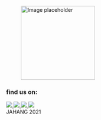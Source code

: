 
  <footer class="site-footer">
      <div class="container">
        <div class="row">
          <div class="col-lg-4">
            <div class="mb-5">
               <figure>
                  <img  src="{{site.baseurl}}/assets/images/logo-footer.png" alt="Image placeholder" class="img-fluid rounded mx-auto" style="width: 200px">
                </figure>
            </div>
            <div class="col-lg-12 mb-7 mb-lg-0">
          </div>
          </div>
          <div class="col-lg-8 mb-5 mb-lg-0">
              <div class="row">
                <div class="col-md-12">
                     <h3 class="footer-heading mb-4 text-center">find us on: </h3>
                   <a href="{{site.spotify}}">
                    <img src="{{site.baseurl}}/assets/images/badges/badge-spotify.png" class="img-responsive brand-badge">
                  </a>
                 <a href="{{site.google-podcast}}">
                  <img src="{{site.baseurl}}/assets/images/badges/badge-googlepodcasts.png" class="img-responsive brand-badge">
                 </a>
                 <a href="{{site.soundcloud}}">
                  <img src="{{site.baseurl}}/assets/images/badges/badge-soundcloud.png" class="img-responsive brand-badge">
                 </a>
                 <a href="{{site.amazon}}">
                  <img src="{{site.baseurl}}/assets/images/badges/badge-amazonmusic.png" class="img-responsive brand-badge">
                </a>
              </div>
            </div>
              <!--
                <div class="row">
                <div class="col-md-12">
                  <h3 class="footer-heading mb-4">Tell your friends about us.</h3>
                  <div>
                    <a href="https://www.facebook.com/sharer/sharer.php?u={{site.web-url}}{{page.url}}
  " class="pl-0 pr-3"><span class="icon-facebook"></span></a>
                    <a href="http://twitter.com/share?url={{site.web-url}}{{page.url}}&text={{page.title}}&via={{page.author}}" class="pl-3 pr-3"><span class="icon-twitter"></span></a>
                    <a href="{{site.web-url}}/rss.xml" class="pl-3 pr-3"><span class="icon-rss"></span></a>
                  </div>
                </div>
              </div>
            -->
          </div>      
        </div>
        <div class="row pt-5 mt-5 text-center">
          <div class="col-md-12">
            <!-- Link back to Colorlib can't be removed. Template is licensed under CC BY 3.0. -->
            <script data-cfasync="false" src=""></script><script>document.write(new Date().getFullYear());</script> JAHANG 2021
            <!-- Link back to Colorlib can't be removed. Template is licensed under CC BY 3.0. -->
            </p>
          </div>     
      </div>
     </div>
    </footer>
  </div>
  <script src="{{site.baseurl}}/assets/js/jquery-3.3.1.min.js"></script>
  <script src="{{site.baseurl}}/assets/js/jquery-migrate-3.0.1.min.js"></script>
  <script src="{{site.baseurl}}/assets/js/jquery-ui.js"></script>
  <script src="{{site.baseurl}}/assets/js/popper.min.js"></script>
  <script src="{{site.baseurl}}/assets/js/bootstrap.min.js"></script>
  <script src="{{site.baseurl}}/assets/js/owl.carousel.min.js"></script>
  <script src="{{site.baseurl}}/assets/js/jquery.stellar.min.js"></script>
  <script src="{{site.baseurl}}/assets/js/jquery.countdown.min.js"></script>
  <script src="{{site.baseurl}}/assets/js/jquery.magnific-popup.min.js"></script>
  <script src="{{site.baseurl}}/assets/js/aos.js"></script>

  <script src="{{site.baseurl}}/assets/js/mediaelement-and-player.min.js"></script>

  <script>
      document.addEventListener('DOMContentLoaded', function() {
                var mediaElements = document.querySelectorAll('video, audio'), total = mediaElements.length;

                for (var i = 0; i < total; i++) {
                    new MediaElementPlayer(mediaElements[i], {
                        pluginPath: 'https://cdn.jsdelivr.net/npm/mediaelement@4.2.7/build/',
                        shimScriptAccess: 'always',
                        success: function () {
                            var target = document.body.querySelectorAll('.player'), targetTotal = target.length;
                            for (var j = 0; j < targetTotal; j++) {
                                target[j].style.visibility = 'visible';
                            }
                  }
                });
                }
            });
    </script>
  <script src="{{site.baseurl}}/assets/js/main.js"></script>
  <script id="dsq-count-scr" src="//jhakhang-com.disqus.com/count.js" async></script>

  </body>
</html>